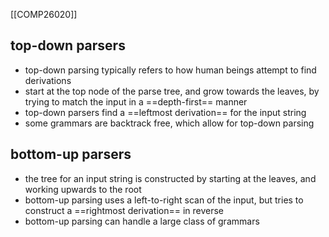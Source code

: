 [[COMP26020]]

## top-down parsers
- top-down parsing typically refers to how human beings attempt to find derivations
- start at the top node of the parse tree, and grow towards the leaves, by trying to match the input in a ==depth-first== manner
- top-down parsers find a ==leftmost derivation== for the input string
- some grammars are backtrack free, which allow for top-down parsing

## bottom-up parsers
- the tree for an input string is constructed by starting at the leaves, and working upwards to the root
- bottom-up parsing uses a left-to-right scan of the input, but tries to construct a ==rightmost derivation== in reverse
- bottom-up parsing can handle a large class of grammars